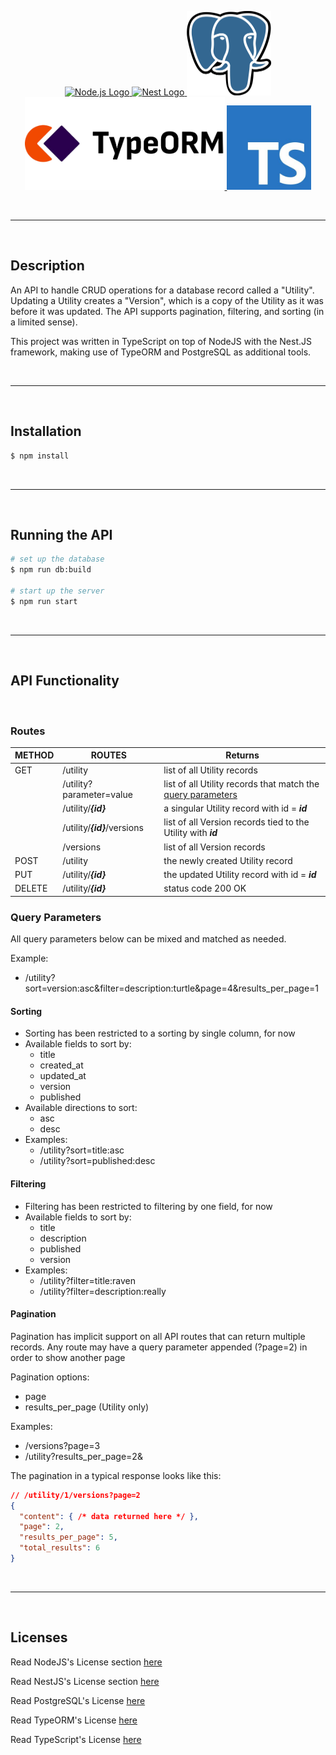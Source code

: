 <p align="center">
  <a href="https://github.com/nodejs" target="blank">
    <img src="https://nodejs.org/static/images/logo-light.svg" width="280" alt="Node.js Logo" />
  </a>
  <a href="https://github.com/nestjs" target="blank">
    <img src="https://nestjs.com/img/logo_text.svg" width="320" alt="Nest Logo" />
  </a>
  <a href="https://github.com/postgres" target="blank">
    <img src="assets/elephant.png" height="135" width="135" alt="PostgreSQL Logo" />
  </a>
  <a href="https://github.com/typeorm/" target="blank">
    <img src="https://github.com/typeorm/typeorm/raw/master/resources/logo_big.png" width="320" alt="TypeORM Logo" />
  </a>
  <a href="https://github.com/microsoft/TypeScript" target="blank">
    <img src="assets/typescript_logo.jpeg" height="135" width="135" alt="TypeScript Logo" />
  </a>
</p>

<br />
<hr />
<br />

## **Description**

An API to handle CRUD operations for a database record called a "Utility". Updating a Utility creates a "Version", which is a copy of the Utility as it was before it was updated. The API supports pagination, filtering, and sorting (in a limited sense).

This project was written in TypeScript on top of NodeJS with the Nest.JS framework, making use of TypeORM and PostgreSQL as additional tools.

<br />
<hr />
<br />

## **Installation**

```bash
$ npm install
```

<br />
<hr />
<br />

## **Running the API**

```bash
# set up the database
$ npm run db:build

# start up the server
$ npm run start
```

<br />
<hr />
<br />

## **API Functionality**

<br />

### **Routes**


| METHOD         |              ROUTES            | Returns |
| -------------- | ------------------------------ | ------- |
| GET            | /utility                       | list of all Utility records
|                | /utility?parameter=value       | list of all Utility records that match the [query parameters](#query_parameters)
|                | /utility/**_{id}_**            | a singular Utility record with id = **_id_**
|                | /utility/**_{id}_**/versions   | list of all Version records tied to the Utility with **_id_**
|                | /versions                      | list of all Version records
| POST           | /utility                       | the newly created Utility record
| PUT            | /utility/**_{id}_**            | the updated Utility record with id = **_id_**
| DELETE         | /utility/**_{id}_**            | status code 200 OK


### **Query Parameters**

All query parameters below can be mixed and matched as needed.

Example: 
- /utility?sort=version:asc&filter=description:turtle&page=4&results_per_page=1

#### **Sorting**
- Sorting has been restricted to a sorting by single column, for now
- Available fields to sort by:
  - title
  - created_at
  - updated_at
  - version
  - published
- Available directions to sort:
  - asc
  - desc
- Examples: 
  - /utility?sort=title:asc
  - /utility?sort=published:desc

#### **Filtering**
- Filtering has been restricted to filtering by one field, for now
- Available fields to sort by:
  - title
  - description
  - published
  - version
- Examples:
  - /utility?filter=title:raven
  - /utility?filter=description:really

#### **Pagination**
<p> 
Pagination has implicit support on all API routes that can return multiple records. Any route may have a query parameter appended (?page=2) in order to show another page
</p>

Pagination options:
- page
- results_per_page (Utility only)

Examples:
- /versions?page=3
- /utility?results_per_page=2&

<p> The pagination in a typical response looks like this: </p>

```json
// /utility/1/versions?page=2
{
  "content": { /* data returned here */ },
  "page": 2,
  "results_per_page": 5,
  "total_results": 6
}
```

<br />
<hr />
<br />

## Licenses

  Read NodeJS's License section [here](https://github.com/nodejs/node#license)

  Read NestJS's License section [here](https://github.com/nestjs/nest#license)
  
  Read PostgreSQL's License [here](https://github.com/postgres/postgres/blob/master/COPYRIGHT)
  
  Read TypeORM's License [here](https://github.com/typeorm/typeorm/blob/master/LICENSE)
  
  Read TypeScript's License [here](https://github.com/microsoft/TypeScript/blob/main/LICENSE.txt)

